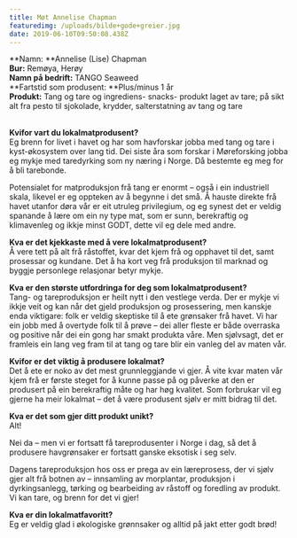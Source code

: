```yaml
---
title: Møt Annelise Chapman
featuredimg: /uploads/bilde+gode+greier.jpg
date: 2019-06-10T09:50:08.438Z
---
```

**Namn: **Annelise (Lise) Chapman\
**Bur:** Remøya, Herøy\
**Namn på bedrift:** TANGO Seaweed\
**Fartstid som produsent: **Plus/minus 1 år\
**Produkt:** Tang og tare og ingrediens- snacks- produkt laget av tare; på sikt alt fra pesto til sjokolade, krydder, salterstatning av tang og tare

\
**Kvifor vart du lokalmatprodusent?**\
Eg brenn for livet i havet og har som havforskar jobba med tang og tare i kyst-økosystem over lang tid. Dei siste åra som forskar i Møreforsking jobba eg mykje med taredyrking som ny næring i Norge. Då bestemte eg meg for å bli  tarebonde.

Potensialet for matproduksjon frå tang er enormt – også i ein industriell skala, likevel er eg oppteken av å begynne i det små. Å hauste direkte frå havet utanfor døra vår er eit utruleg privilegium, og eg synest det er veldig spanande å lære om ein ny type mat, som er sunn, berekraftig og klimavenleg og ikkje minst GODT, dette vil eg dele med andre.



**Kva er det kjekkaste med å vere lokalmatprodusent?**\
Å vere tett på alt frå råstoffet, kvar det kjem frå og opphavet til det, samt prosessar og kundane. Det å ha kort veg frå produksjon til marknad og byggje personlege relasjonar betyr mykje.



**Kva er den største utfordringa for deg som lokalmatprodusent?**\
Tang- og tareproduksjon er heilt nytt i den vestlege verda. Der er mykje vi ikkje veit og kan når det gjeld produksjon og prosessering, men kanskje enda viktigare: folk er veldig skeptiske til å ete grønsaker frå havet. Vi har ein jobb med å overtyde folk til å prøve – dei aller fleste er både overraska og positive når dei ein gong har smakt produkta våre. Men sjølvsagt, det er framleis ein lang veg fram til at tang og tare blir ein vanleg del av maten vår.



**Kvifor er det viktig å produsere lokalmat?**\
Det å ete er noko av det mest grunnleggjande vi gjer. Å vite kvar maten vår kjem frå er første steget for å kunne passe på og påverke at den er produsert på ein berekraftig måte og har høg kvalitet. Som forbrukar vil eg gjerne ha meir lokalmat – det å være produsent sjølv er mitt bidrag til det.



**Kva er det som gjer ditt produkt unikt?**\
Alt!

Nei da – men vi er fortsatt få tareprodusenter i Norge i dag, så det å produsere havgrønsaker er fortsatt ganske eksotisk i seg selv.

Dagens tareproduksjon hos oss er prega av ein læreprosess, der vi sjølv gjer alt frå botnen av – innsamling av morplantar, produksjon i dyrkingsanlegg, tørking og bearbeiding av råstoff og foredling av produkt. Vi kan tare, og brenn for det vi gjer!



**Kva er din lokalmatfavoritt?**\
Eg er veldig glad i økologiske grønnsaker og alltid på jakt etter godt brød!
